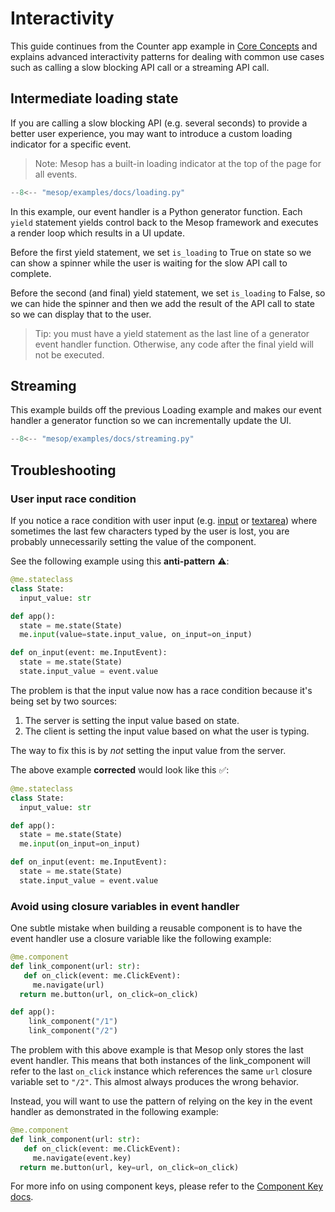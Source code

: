 # Interactivity

This guide continues from the Counter app example in [Core Concepts](../getting_started/core_concepts.md#counter-app) and explains advanced interactivity patterns for dealing with common use cases such as calling a slow blocking API call or a streaming API call.

## Intermediate loading state

If you are calling a slow blocking API (e.g. several seconds) to provide a better user experience, you may want to introduce a custom loading indicator for a specific event.

> Note: Mesop has a built-in loading indicator at the top of the page for all events.

```python
--8<-- "mesop/examples/docs/loading.py"
```

In this example, our event handler is a Python generator function. Each `yield` statement yields control back to the Mesop framework and executes a render loop which results in a UI update.

Before the first yield statement, we set `is_loading` to True on state so we can show a spinner while the user is waiting for the slow API call to complete.

Before the second (and final) yield statement, we set `is_loading` to False, so we can hide the spinner and then we add the result of the API call to state so we can display that to the user.

> Tip: you must have a yield statement as the last line of a generator event handler function. Otherwise, any code after the final yield will not be executed.

## Streaming

This example builds off the previous Loading example and makes our event handler a generator function so we can incrementally update the UI.

```python
--8<-- "mesop/examples/docs/streaming.py"
```

## Troubleshooting

### User input race condition

If you notice a race condition with user input (e.g. [input](../components/input.md) or [textarea](../components/textarea.md)) where sometimes the last few characters typed by the user is lost, you are probably unnecessarily setting the value of the component.

See the following example using this **anti-pattern** :warning::

```py title="Bad example"
@me.stateclass
class State:
  input_value: str

def app():
  state = me.state(State)
  me.input(value=state.input_value, on_input=on_input)

def on_input(event: me.InputEvent):
  state = me.state(State)
  state.input_value = event.value
```

The problem is that the input value now has a race condition because it's being set by two sources:

1. The server is setting the input value based on state.
2. The client is setting the input value based on what the user is typing.

The way to fix this is by *not* setting the input value from the server.

The above example **corrected** would look like this :white_check_mark::

```py title="Good example" hl_lines="7"
@me.stateclass
class State:
  input_value: str

def app():
  state = me.state(State)
  me.input(on_input=on_input)

def on_input(event: me.InputEvent):
  state = me.state(State)
  state.input_value = event.value
```

### Avoid using closure variables in event handler

One subtle mistake when building a reusable component is to have the event handler use a closure variable like the following example:

```py title="Bad example of using closure variable"
@me.component
def link_component(url: str):
   def on_click(event: me.ClickEvent):
     me.navigate(url)
  return me.button(url, on_click=on_click)

def app():
    link_component("/1")
    link_component("/2")
```

The problem with this above example is that Mesop only stores the last event handler. This means that both instances of the link_component will refer to the last `on_click` instance which references the same `url` closure variable set to `"/2"`. This almost always produces the wrong behavior.

Instead, you will want to use the pattern of relying on the key in the event handler as demonstrated in the following example:

```py title="Good example of using key"
@me.component
def link_component(url: str):
   def on_click(event: me.ClickEvent):
     me.navigate(event.key)
  return me.button(url, key=url, on_click=on_click)
```

For more info on using component keys, please refer to the [Component Key docs](../components/index.md#component-key).
